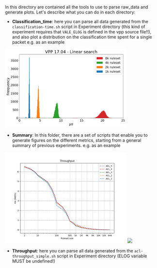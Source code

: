 In this directory are contained all the tools to use to parse raw_data and generate plots.
Let's describe what you can do in each directory:

* **Classification_time**: here you can parse all data generated from the `classification-time.sh` script in Experiment directory (this kind of experiment requires that `VALE_ELOG` is defined in the vpp source file!!), and also plot a distribution on the classification time spent for a single packet
e.g. as an example 

<img src="Classification_time/example-img/vpp1704_distribution.png" width="400">

* **Summary**: In this folder, there are a set of scripts that enable you to generate figures on the different metrics, starting from a general summary of previous experiments.
e.g. as an example 

<img src="Summary/example-img/vpp1704_throughput.png" width="400">
<img src="example-img/tm_seeds_throughput.png" width="400">


* **Throughput**: here you can parse all data generated from the `acl-throughput_simple.sh` script in Experiment directory (ELOG variable MUST be undefined!)

